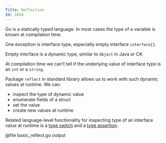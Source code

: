 ```yaml
---
Title: Reflection
Id: 1854
---
```

Go is a statically typed language. In most cases the type of a variable is known at compilation time.

One exception is interface type, especially empty interface `interface{}`.

Empty interface is a dynamic type, similar to `Object` in Java or C#.

At compilation time we can't tell if the underlying value of interface type is an `int` or a `string`.

Package `reflect` in standard library allows us to work with such dynamic values at runtime. We can:
* inspect the type of dynamic value
* enumerate fields of a struct
* set the value
* create new values at runtime

Related language-level functionality for inspecting type of an interface value at runtime is a [type switch](a-14736) and a [type assertion](a-25362).

@file basic_reflect.go output
